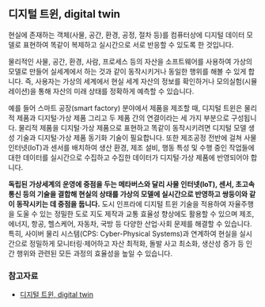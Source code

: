 ## 디지털 트윈, digital twin

현실에 존재하는 객체(사물, 공간, 환경, 공정, 절차 등)를 컴퓨터상에 디지털 데이터 모델로 표현하여 똑같이 복제하고 실시간으로 서로 반응할 수 있도록 한 것입니다.

물리적인 사물, 공간, 환경, 사람, 프로세스 등의 자산을 소프트웨어를 사용하여 가상의 모델로 만들어 실세계에서 하는 것과 같이 동작시키거나 동일한 행위를 해볼 수 있게 합니다. 즉, 사용자는 가상의 세계에서 현실 세계 자산의 정보를 확인하거나 모의실험(시뮬레이션)을 통해 자산의 미래 상태를 정확하게 예측할 수 있습니다.

예를 들어 스마트 공장(smart factory) 분야에서 제품을 제조할 때, 디지털 트윈은 물리적 제품과 디지털·가상 제품 그리고 두 제품 간의 연결이라는 세 가지 부분으로 구성됩니다. 물리적 제품을 디지털·가상 제품으로 표현하고 똑같이 동작시키려면 디지털 모델 생성 기술과 디지털·가상 제품 동기화 기술이 필요합니다. 또한 제조공정 전반에 걸쳐 사물 인터넷(IoT)과 센서를 배치하여 생산 환경, 제조 설비, 행동 특성 및 수행 중인 작업들에 대한 데이터를 실시간으로 수집하고 수집한 데이터가 디지털·가상 제품에 반영되어야 합니다.

**독립된 가상세계의 운영에 중점을 두는 메타버스와 달리 사물 인터넷(IoT), 센서, 초고속 통신 등의 기술을 결합해 현실의 상태를 가상의 모델에 실시간으로 반영하고 쌍둥이와 같이 동작시키는 데 중점을 둡니다.** 도시 인프라에 디지털 트윈 기술을 적용하여 자율주행을 도울 수 있는 정밀한 도로 지도 제작과 교통 효율성 향상에도 활용할 수 있으며 제조, 에너지, 항공, 헬스케어, 자동차, 국방 등 다양한 산업·사회 문제를 해결할 수 있습니다.
특히, 사이버 물리 시스템(CPS: Cyber-Physical Systems)과 연계하여 현실을 실시간으로 정밀하게 모니터링·제어하고 자산 최적화, 돌발 사고 최소화, 생산성 증가 등 인간 행위와 관련된 모든 과정의 효율성을 높일 수 있습니다.

### 참고자료

- [디지털 트윈, digital twin](https://terms.tta.or.kr/dictionary/dictionaryView.do?word_seq=099931-9)
